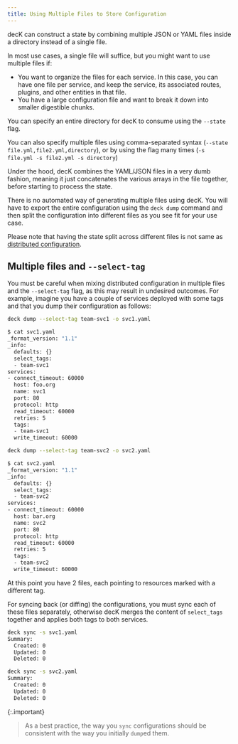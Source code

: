 ```yaml
---
title: Using Multiple Files to Store Configuration
---
```


decK can construct a state by combining multiple JSON or YAML files inside a
directory instead of a single file.

In most use cases, a single file will suffice, but you might want to use
multiple files if:
- You want to organize the files for each service. In this case, you
  can have one file per service, and keep the service, its associated routes,
  plugins, and other entities in that file.
- You have a large configuration file and want to break it down into smaller
  digestible chunks.

You can specify an entire directory for decK to consume using the `--state`
flag.

You can also specify multiple files using comma-separated syntax (`--state file.yml,file2.yml,directory`),
or by using the flag many times (`-s file.yml -s file2.yml -s directory`)

Under the hood, decK combines the YAML/JSON files in a very dumb fashion,
meaning it just concatenates the various arrays in the file together, before
starting to process the state.

There is no automated way of generating multiple files using decK. You will
have to export the entire configuration using the `deck dump` command and then
split the configuration into different files as you see fit for your use case.


Please note that having the state split across different files is not same
as [distributed configuration](/deck/{{page.kong_version}}/guides/distributed-configuration).

## Multiple files and `--select-tag`

You must be careful when mixing distributed configuration in multiple files and
the `--select-tag` flag, as this may result in undesired outcomes.
For example, imagine you have a couple of services deployed with some tags
and that you dump their configuration as follows:

```sh
deck dump --select-tag team-svc1 -o svc1.yaml
```

```sh
$ cat svc1.yaml
_format_version: "1.1"
_info:
  defaults: {}
  select_tags:
  - team-svc1
services:
- connect_timeout: 60000
  host: foo.org
  name: svc1
  port: 80
  protocol: http
  read_timeout: 60000
  retries: 5
  tags:
  - team-svc1
  write_timeout: 60000
```

```sh
deck dump --select-tag team-svc2 -o svc2.yaml
```

```sh
$ cat svc2.yaml
_format_version: "1.1"
_info:
  defaults: {}
  select_tags:
  - team-svc2
services:
- connect_timeout: 60000
  host: bar.org
  name: svc2
  port: 80
  protocol: http
  read_timeout: 60000
  retries: 5
  tags:
  - team-svc2
  write_timeout: 60000
```

At this point you have 2 files, each pointing to resources marked with a different tag.

For syncing back (or diffing) the configurations, you must sync each of these files separately,
otherwise decK merges the content of `select_tags` together and applies both tags
to both services.

```sh
deck sync -s svc1.yaml
Summary:
  Created: 0
  Updated: 0
  Deleted: 0
```

```sh
deck sync -s svc2.yaml
Summary:
  Created: 0
  Updated: 0
  Deleted: 0
```

{:.important}
> As a best practice, the way you `sync` configurations should be consistent with the way you
initially `dump`ed them.